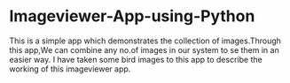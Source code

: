 # Imageviewer-App-using-Python
This is a simple app which demonstrates the collection of images.Through this app,We can combine any no.of images in our system to se them in an easier way.
I have taken some bird images to this app to describe the working of this imageviewer app.
